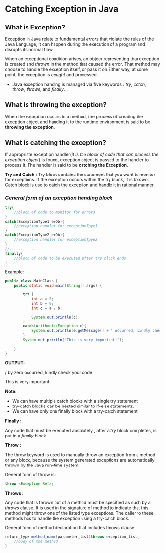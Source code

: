# **Catching Exception in Java**
## What is Exception?
Exception in Java relate to fundamental *errors* that violate the rules of the Java Language, it can happen during the execution of a program and disrupts its normal flow.

When an exceptional condition arises, an object representing that exception is created and *thrown* in the method that caused the error. That method may choose to handle the exception itself, or pass it on.Either way, at some point, the exception is *caught* and processed.

* Java exception handing is managed via five keywords : *try*, *catch*, *throw*, *throws*, and *finally*.

## What is **throwing the exception**?
When the exception occurs in a method, the process of creating the exception object and handing it to the runtime environment is said to be **throwing the exception**.

## What is **catching the exception**?
If appropriate exception handler(*it is the block of code that can process the exception object*) is found, exception object is passed to the handler to process it. The handler is said to be **catching the Exception**.

__Try and Catch :__
Try block contains the statement that you want to monitor for exceptions. If the exception occurs within the try block, it is *thrown*.
Catch block is use to catch the exception and handle it in rational manner.

### *General form of an exception handing block*
```java
try{
    //block of code to monitor for errors
}
catch(ExceptionType1 exOb){
    //exception handler for exceptionTpye1
}
catch(ExceptionType2 exOb){
    //exception handler for exceptionTpye2
}
//............
finally{
    //block of code to be executed after try block ends
}
```
Example: 

```java
public class MainClass {
    public static void main(String[] args) {

        try {
            int a = 5;
            int b = 0;
            int c = a / b;

            System.out.println(c);
        }
        catch(ArithmeticException e){
            System.out.println(e.getMessage() + " occurred, kindly check your code");
        }
        System.out.println("This is very important:");
        
    }
}
```
**OUTPUT:**

/ by zero occurred, kindly check your code

This is very important: 


**Note:** 
* We can have multiple catch blocks with a single try statement.
* try-catch blocks can be nested similar to if-else statements.
* We can have only one finally block with a try-catch statement.


__Finally :__

Any code that  must be executed absolutely , after a *try* block completes, is put in a *finally* block.

__Throw :__

The throw keyword is used to manually throw an exception from a method or any block, because the system generated exceptions are automatically thrown by the Java run-time system.

General form of throw is :
```java
throw <Exception Ref>;
```
__Throws :__

Any code that is thrown out of a method must be specified as such by a *throws* clause. It is used in the signature of method to indicate that this method might throw one of the listed type exceptions. The caller to these methods has to handle the exception using a try-catch block.

General form of method declaration that includes throws clause:
```java
return_type method_name(parameter_list)throws exception_list{
    //body of the method
}
```
